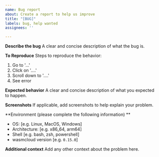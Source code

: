 ```yaml
---
name: Bug report
about: Create a report to help us improve
title: "[BUG]"
labels: bug, help wanted
assignees: ''

---
```


**Describe the bug**
A clear and concise description of what the bug is.

**To Reproduce**
Steps to reproduce the behavior:
1. Go to '...'
2. Click on '....'
3. Scroll down to '....'
4. See error

**Expected behavior**
A clear and concise description of what you expected to happen.

**Screenshots**
If applicable, add screenshots to help explain your problem.

**Environment (please complete the following information) **
- OS: [e.g. Linux, MacOS, Windows]
- Architecture: [e.g. x86_64, arm64]
- Shell [e.g. bash, zsh, powershell]
- wasmcloud version [e.g. `0.15.0`]

**Additional context**
Add any other context about the problem here.
